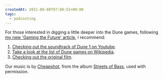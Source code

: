 ```yaml
---
createdAt: 2021-08-08T07:08:52+00:00
tags:
  - podcasting
---
```

For those interested in digging a little deeper into the Dune games, following [my new 'Gaming the Future' article](http://www.starshipsofa.com/2012/11/06/starshipsofa-no-263-pamela-sargent/), I recommend:

1.  [Checking out the soundtrack of Dune 1 on Youtube](http://www.youtube.com/watch?v=FjHon6yg-r8&feature=related).
2.  [Take a look at the list of Dune games on Wikipedia](http://en.wikipedia.org/wiki/List_of_Dune_games).
3.  [Checking out the original film](http://www.imdb.com/title/tt0087182/).

Our music is by [Cheapshot](http://cheapshot.bandcamp.com/), from the album [Streets of Bass](http://cheapshot.bandcamp.com/album/streets-of-bass), used with permission.